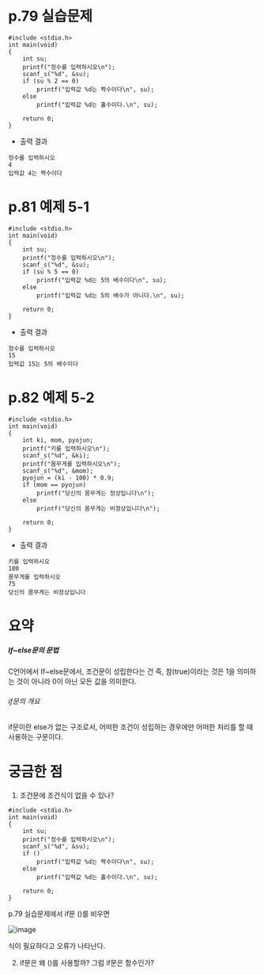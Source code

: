 # p.79 실습문제

```
#include <stdio.h>
int main(void)
{
	int su;
	printf("정수를 입력하시오\n");
	scanf_s("%d", &su);
	if (su % 2 == 0)
		printf("입력값 %d는 짝수이다\n", su);
	else
		printf("입력값 %d는 홀수이다.\n", su);

	return 0;
}
```

- 출력 결과
```
정수를 입력하시오
4
입력값 4는 짝수이다
```

# p.81 예제 5-1
```
#include <stdio.h>
int main(void)
{
	int su;
	printf("정수를 입력하시오\n");
	scanf_s("%d", &su);
	if (su % 5 == 0)
		printf("입력값 %d는 5의 배수이다\n", su);
	else
		printf("입력값 %d는 5의 배수가 아니다.\n", su);

	return 0;
}
```
- 출력 결과
```
정수를 입력하시오
15
입력값 15는 5의 배수이다
```
# p.82 예제 5-2
```
#include <stdio.h>
int main(void)
{
	int ki, mom, pyojun;
	printf("키를 입력하시오\n");
	scanf_s("%d", &ki);
	printf("몸무게를 입력하시오\n");
	scanf_s("%d", &mom);
	pyojun = (ki - 100) * 0.9;
	if (mom == pyojun)
		printf("당신의 몸무게는 정상입니다\n");
	else
		printf("당신의 몸무게는 비정상입니다\n");

	return 0;
}
```

- 출력 결과
```
키를 입력하시오
180
몸무게를 입력하시오
75
당신의 몸무게는 비정상입니다
```

# 요약

##### If~else문의 문법

C언어에서 If~else문에서, 조건문이 성립한다는 건 즉, 참(true)이라는 것은 1을 의미하는 것이 아니라 0이 아닌 모든 값을 의미한다. 

###### if문의 개요

if문이란 else가 없는 구조로서, 어떠한 조건이 성립하는 경우에만 어떠한 처리를 할 때 사용하는 구문이다. 


# 궁금한 점

1. 조건문에 조건식이 없을 수 있나?

```
#include <stdio.h>
int main(void)
{
	int su;
	printf("정수를 입력하시오\n");
	scanf_s("%d", &su);
	if ()
		printf("입력값 %d는 짝수이다\n", su);
	else
		printf("입력값 %d는 홀수이다.\n", su);

	return 0;
}
```

p.79 실습문제에서 if문 ()를 비우면

![image](https://github.com/sseinn/myTIL/assets/143159192/062ca90f-fad8-4187-b531-df2d3957fc97)

식이 필요하다고 오류가 나타난다.

2. if문은 왜 ()를 사용할까? 그럼 if문은 함수인가?

